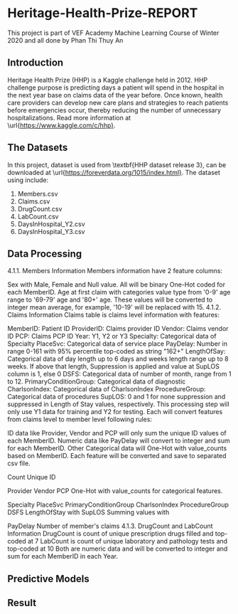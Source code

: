 # Heritage-Health-Prize-REPORT
This project is part of VEF Academy Machine Learning Course of Winter 2020 and all done by Phan Thi Thuy An
## Introduction
Heritage Health Prize (HHP) is a Kaggle challenge held in 2012. HHP challenge purpose is predicting days a patient will spend in the hospital in the next year base on claims data of the year before. Once known, health care providers can develop new care plans and strategies to reach patients before emergencies occur, thereby reducing the number of unnecessary hospitalizations. Read more information at \url{https://www.kaggle.com/c/hhp}.
## The Datasets

In this project, dataset is used from \textbf{HHP dataset release 3}, can be downloaded at \url{https://foreverdata.org/1015/index.html}.
The dataset using include:
1. Members.csv
2. Claims.csv
3. DrugCount.csv
4. LabCount.csv
5. DaysInHospital_Y2.csv
6. DaysInHospital_Y3.csv
## Data Processing

4.1.1. Members Information
Members information have 2 feature columns:

Sex with Male, Female and Null value. All will be binary One-Hot coded for each MemberID.
Age at first claim with categories value type from '0-9' age range to '69-79' age and '80+' age. These values will be converted to integer mean average, for example, '10-19' will be replaced with 15.
4.1.2. Claims Information
Claims table is claims level information with features:

MemberID: Patient ID
ProviderID: Claims provider ID
Vendor: Claims vendor ID
PCP: Claims PCP ID
Year: Y1, Y2 or Y3
Specialty: Categorical data of Specialty
PlaceSvc: Categorical data of service place
PayDelay: Number in range 0-161 with 95% percentile top-coded as string "162+"
LengthOfSay: Categorical data of day length up to 6 days and weeks length range up to 8 weeks. If above that length, Suppression is applied and value at SupLOS column is 1, else 0
DSFS: Categorical data of number of month, range from 1 to 12.
PrimaryConditionGroup: Categorical data of diagnostic
CharlsonIndex: Categorical data of CharlsonIndex
ProcedureGroup: Categorical data of procedures
SupLOS: 0 and 1 for none suppression and suppressed in Length of Stay values, respectively.
This processing step will only use Y1 data for training and Y2 for testing. Each will convert features from claims level to member level following rules:

ID data like Provider, Vendor and PCP will only sum the unique ID values of each MemberID.
Numeric data like PayDelay will convert to integer and sum for each MemberID.
Other Categorical data will One-Hot with value_counts based on MemberID.
Each feature will be converted and save to separated csv file.

Count Unique ID

Provider
Vendor
PCP
One-Hot with value_counts for categorical features.

Specialty
PlaceSvc
PrimaryConditionGroup
CharlsonIndex
ProcedureGroup
DSFS
LengthOfStay with SupLOS
Summing values with

PayDelay
Number of member's claims
4.1.3. DrugCount and LabCount Information
DrugCount is count of unique prescription drugs filled and top-coded at 7
LabCount is count of unique laboratory and pathology tests and top-coded at 10
Both are numeric data and will be converted to integer and sum for each MemberID in each Year.
## Predictive Models
## Result
